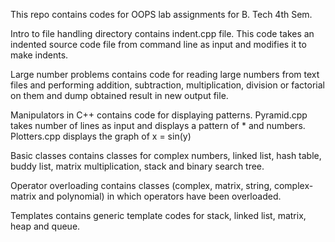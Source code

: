 This repo contains codes for OOPS lab assignments for B. Tech 4th Sem.

Intro to file handling directory contains indent.cpp file. This code takes an indented source code file from command line as input and modifies it to make indents.

Large number problems contains code for reading large numbers from text files and performing addition, subtraction, multiplication, division or factorial on them and dump obtained result in new output file.

Manipulators in C++ contains code for displaying patterns. Pyramid.cpp takes number of lines as input and displays a pattern of * and numbers. Plotters.cpp displays the graph of x = sin(y)

Basic classes contains classes for complex numbers, linked list, hash table, buddy list, matrix multiplication, stack and binary search tree.

Operator overloading contains classes (complex, matrix, string, complex-matrix and polynomial) in which operators have been overloaded.

Templates contains generic template codes for stack, linked list, matrix, heap and queue.
